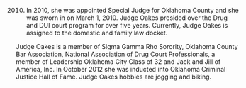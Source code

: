 ﻿---
fname: 'Martha'
lname: 'Oakes'
id: 1009
published: False
layout: judge-bio
---
2010. In 2010, she was appointed Special Judge for Oklahoma
County and she was sworn in on March 1, 2010. Judge Oakes presided over
the Drug and DUI court program for over five years. Currently, Judge
Oakes is assigned to the domestic and family law docket.

Judge Oakes is a member of Sigma Gamma Rho Sorority, Oklahoma County Bar
Association, National Association of Drug Court Professionals, a member
of Leadership Oklahoma City Class of 32 and Jack and Jill of America,
Inc. In October 2012 she was inducted into Oklahoma Criminal Justice
Hall of Fame. Judge Oakes hobbies are jogging and biking.
